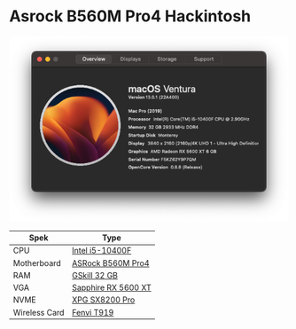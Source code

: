 # Asrock B560M Pro4 Hackintosh

<p align="center"><img src=img/cs1.png></p>

| Spek | Type                    |
| ------------- | ------------------------------ |
| CPU           | [Intel i5-10400F](https://www.intel.com/content/www/us/en/products/sku/199278/intel-core-i510400f-processor-12m-cache-up-to-4-30-ghz/specifications.html) |
| Motherboard   | [ASRock B560M Pro4 ](https://www.asrock.com/mb/Intel/B560M%20Pro4/index.asp) |
| RAM           | [GSkill 32 GB](https://www.gskill.com/product/165/184/1536125673/F4-3000C14Q-32GVR-EOL) |
| VGA           | [Sapphire RX 5600 XT](https://www.sapphiretech.com/en/consumer/pulse-radeon-rx-5600-xt-6g-gddr6) |
| NVME          | [XPG SX8200 Pro](https://www.xpg.com/us/xpg/583) |
| Wireless Card | [Fenvi T919](https://www.fenvi.com/product_detail_16.html) |

